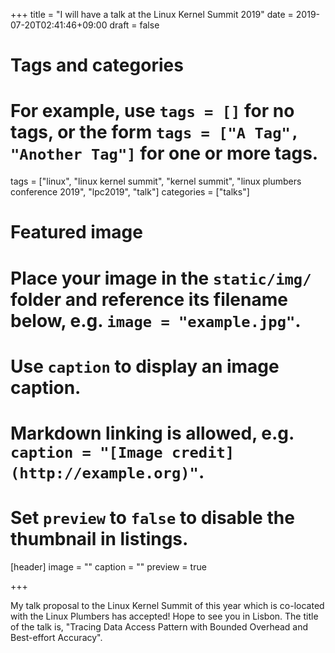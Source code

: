 +++
title = "I will have a talk at the Linux Kernel Summit 2019"
date = 2019-07-20T02:41:46+09:00
draft = false

# Tags and categories
# For example, use `tags = []` for no tags, or the form `tags = ["A Tag", "Another Tag"]` for one or more tags.
tags = ["linux", "linux kernel summit", "kernel summit", "linux plumbers conference 2019", "lpc2019", "talk"]
categories = ["talks"]

# Featured image
# Place your image in the `static/img/` folder and reference its filename below, e.g. `image = "example.jpg"`.
# Use `caption` to display an image caption.
#   Markdown linking is allowed, e.g. `caption = "[Image credit](http://example.org)"`.
# Set `preview` to `false` to disable the thumbnail in listings.
[header]
image = ""
caption = ""
preview = true

+++

My talk proposal to the Linux Kernel Summit of this year which is co-located
with the Linux Plumbers has accepted!  Hope to see you in Lisbon.  The title of
the talk is, "Tracing Data Access Pattern with Bounded Overhead and Best-effort
Accuracy".
